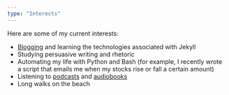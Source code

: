 ```yaml
---
type: "Interests"
---
```


Here are some of my current interests:

* [Blogging](https://jdayton3.github.io/myblog/) and learning the technologies associated with Jekyll
* Studying persuasive writing and rhetoric
* Automating my life with Python and Bash (for example, I recently wrote a script that emails me when my stocks rise or fall a certain amount)
* Listening to [podcasts](https://gimletmedia.com/show/startup/) and [audiobooks](http://gladwell.com/david-and-goliath/)
* Long walks on the beach
